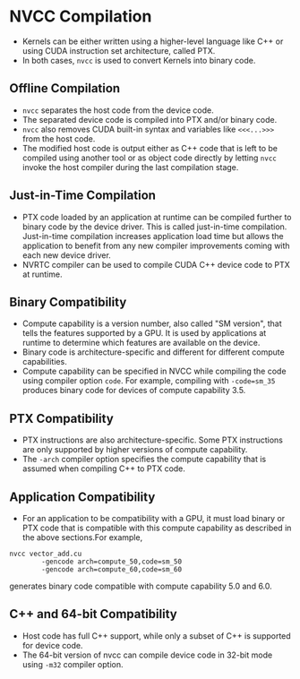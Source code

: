 
# NVCC Compilation
- Kernels can be either written using a higher-level language like C++ or using CUDA instruction set architecture, called PTX.
- In both cases, `nvcc` is used to convert Kernels into binary code.
## Offline Compilation

- `nvcc` separates the host code from the device code.
- The separated device code is compiled into PTX and/or binary code.
- `nvcc` also removes CUDA built-in syntax and variables like `<<<...>>>` from the host code.
- The modified host code is output either as C++ code that is left to be compiled using another tool or as object code directly by letting `nvcc` invoke the host compiler during the last compilation stage.
## Just-in-Time Compilation

- PTX code loaded by an application at runtime can be compiled further to binary code by the device driver. This is called just-in-time compilation. Just-in-time compilation increases application load time but allows the application to benefit from any new compiler improvements coming with each new device driver.
- NVRTC compiler can be used to compile CUDA C++ device code to PTX at runtime.
##  Binary Compatibility

- Compute capability is a version number, also called "SM version", that tells the features supported by a GPU. It is used by applications at runtime to determine which features are available on the device.
- Binary code is architecture-specific and different for different compute capabilities.
- Compute capability can be specified in NVCC while compiling the code using compiler option `code`. For example, compiling with `-code=sm_35` produces binary code for devices of compute capability 3.5.
## PTX Compatibility

- PTX instructions are also architecture-specific. Some PTX instructions are only supported by higher versions of compute capability.
- The `-arch` compiler option specifies the compute capability that is assumed when compiling C++ to PTX code.
## Application Compatibility

- For an application to be compatibility with a GPU, it must load binary or PTX code that is compatible with this compute capability as described in the above sections.For example,
```
nvcc vector_add.cu
        -gencode arch=compute_50,code=sm_50
        -gencode arch=compute_60,code=sm_60
```
generates binary code compatible with compute capability 5.0 and 6.0.
## C++ and 64-bit Compatibility

- Host code has full C++ support, while only a subset of C++ is supported for device code.
- The 64-bit version of nvcc can compile device code in 32-bit mode using  `-m32` compiler option.